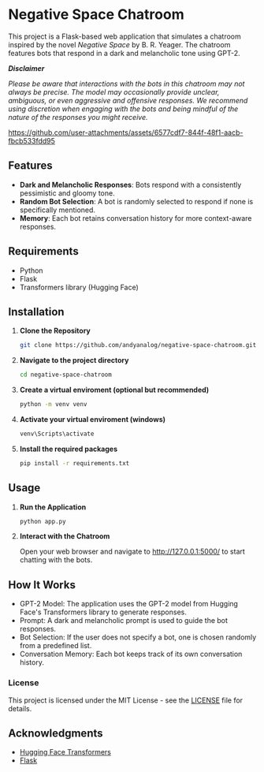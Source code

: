 # Negative Space Chatroom

This project is a Flask-based web application that simulates a chatroom inspired by the novel *Negative Space* by B. R. Yeager. The chatroom features bots that respond in a dark and melancholic tone using GPT-2.

***Disclaimer***

*Please be aware that interactions with the bots in this chatroom may not always be precise. The model may occasionally provide unclear, ambiguous, or even aggressive and offensive responses. We recommend using discretion when engaging with the bots and being mindful of the nature of the responses you might receive.*

https://github.com/user-attachments/assets/6577cdf7-844f-48f1-aacb-fbcb533fdd95

## Features

- **Dark and Melancholic Responses**: Bots respond with a consistently pessimistic and gloomy tone.
- **Random Bot Selection**: A bot is randomly selected to respond if none is specifically mentioned.
- **Memory**: Each bot retains conversation history for more context-aware responses.

## Requirements

- Python
- Flask
- Transformers library (Hugging Face)

## Installation

1. **Clone the Repository**

   ```bash
   git clone https://github.com/andyanalog/negative-space-chatroom.git

2. **Navigate to the project directory**
   ```bash
   cd negative-space-chatroom
   
3. **Create a virtual enviroment (optional but recommended)**
   ```bash
   python -m venv venv

4. **Activate your virtual enviroment (windows)**
   ```bash
   venv\Scripts\activate

5. **Install the required packages**
   ```bash
   pip install -r requirements.txt

## Usage

1. **Run the Application**
    ```bash
    python app.py

3. **Interact with the Chatroom**

    Open your web browser and navigate to http://127.0.0.1:5000/ to start chatting with the bots.

## How It Works
- GPT-2 Model: The application uses the GPT-2 model from Hugging Face's Transformers library to generate responses.
- Prompt: A dark and melancholic prompt is used to guide the bot responses.
- Bot Selection: If the user does not specify a bot, one is chosen randomly from a predefined list.
- Conversation Memory: Each bot keeps track of its own conversation history.

### License
This project is licensed under the MIT License - see the [LICENSE](LICENSE) file for details.

## Acknowledgments

- [Hugging Face Transformers](https://huggingface.co/transformers/)
- [Flask](https://flask.palletsprojects.com/)
